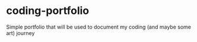 # coding-portfolio
Simple portfolio that will be used to document my coding (and maybe some art) journey
